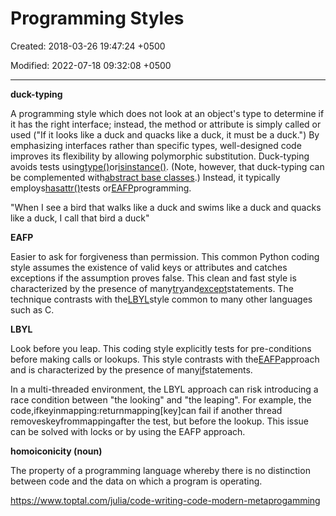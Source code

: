 # Programming Styles

Created: 2018-03-26 19:47:24 +0500

Modified: 2022-07-18 09:32:08 +0500

---

**duck-typing**

A programming style which does not look at an object's type to determine if it has the right interface; instead, the method or attribute is simply called or used ("If it looks like a duck and quacks like a duck, it must be a duck.") By emphasizing interfaces rather than specific types, well-designed code improves its flexibility by allowing polymorphic substitution. Duck-typing avoids tests using[type()](http://library/functions.html)or[isinstance()](http://library/functions.html). (Note, however, that duck-typing can be complemented with[abstract base classes](NULL).) Instead, it typically employs[hasattr()](http://library/functions.html)tests or[EAFP](NULL)programming.



"When I see a bird that walks like a duck and swims like a duck and quacks like a duck, I call that bird a duck"



**EAFP**

Easier to ask for forgiveness than permission. This common Python coding style assumes the existence of valid keys or attributes and catches exceptions if the assumption proves false. This clean and fast style is characterized by the presence of many[try](http://reference/compound_stmts.html)and[except](http://reference/compound_stmts.html)statements. The technique contrasts with the[LBYL](NULL)style common to many other languages such as C.



**LBYL**

Look before you leap. This coding style explicitly tests for pre-conditions before making calls or lookups. This style contrasts with the[EAFP](NULL)approach and is characterized by the presence of many[if](http://reference/compound_stmts.html)statements.

In a multi-threaded environment, the LBYL approach can risk introducing a race condition between "the looking" and "the leaping". For example, the code,ifkeyinmapping:returnmapping[key]can fail if another thread removeskeyfrommappingafter the test, but before the lookup. This issue can be solved with locks or by using the EAFP approach.



**homoiconicity (noun)**

The property of a programming language whereby there is no distinction between code and the data on which a program is operating.

<https://www.toptal.com/julia/code-writing-code-modern-metaprogamming>
